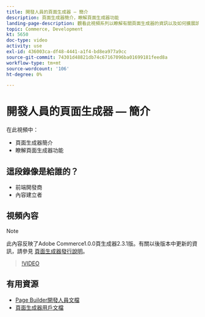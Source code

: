 ```yaml
---
title: 開發人員的頁面生成器 — 簡介
description: 頁面生成器簡介，瞭解頁面生成器功能
landing-page-description: 觀看此視頻系列以瞭解有關頁面生成器的資訊以及如何擴展該系列以建立最佳 [!DNL Commerce] 店面體驗。
topic: Commerce, Development
kt: 5650
doc-type: video
activity: use
exl-id: 436003ca-df48-4441-a1f4-bd8ea977a9cc
source-git-commit: 74301d48821db74c67167096ba01699181feed8a
workflow-type: tm+mt
source-wordcount: '106'
ht-degree: 0%

---
```


# 開發人員的頁面生成器 — 簡介

在此視頻中：

- 頁面生成器簡介
- 瞭解頁面生成器功能

## 這段錄像是給誰的？

- 前端開發商
- 內容建立者

## 視頻內容

>[!NOTE]
>
>此內容反映了Adobe Commerce1.0.0頁生成器2.3.1版。有關以後版本中更新的資訊，請參見 [頁面生成器發行說明](https://devdocs.magento.com/page-builder/docs/release-notes.html)。

>[!VIDEO](https://video.tv.adobe.com/v/35709?quality=12&learn=on)

## 有用資源

- [Page Builder開發人員文檔](https://devdocs.magento.com/page-builder/docs/index.html)
- [頁面生成器用戶文檔](https://docs.magento.com/user-guide/cms/page-builder.html)
